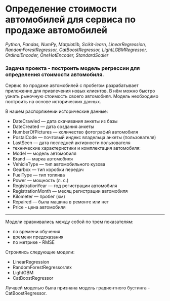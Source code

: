 # Определение стоимости автомобилей для сервиса по продаже автомобилей

*Python, Pandas, NumPy, Matplotlib, Scikit-learn, LinearRegression, RandomForestRegressor, CatBoostRegressor, LightLGBMRegressor, OrdinalEncoder, OneHotEncoder, StandardScaler*


### Задача проекта - построить модель регрессии для определения стоимости автомобиля.


Сервис по продаже автомобилей с пробегом разрабатывает приложение для привлечения новых клиентов. В нём можно быстро узнать рыночную стоимость своего автомобиля. Модель необходимо построить на основе исторических данных.

В нашем распоряжении исторические данные:
- DateCrawled — дата скачивания анкеты из базы
- DateCreated — дата создания анкеты
- NumberOfPictures — количество фотографий автомобиля
- PostalCode — почтовый индекс владельца анкеты (пользователя)
- LastSeen — дата последней активности пользователя
- технические характеристики и комплектация автомобиля:
- Model — модель автомобиля
- Brand — марка автомобиля
- VehicleType — тип автомобильного кузова
- Gearbox — тип коробки передач
- FuelType — тип топлива
- Power — мощность (л. с.)
- RegistrationYear — год регистрации автомобиля
- RegistrationMonth — месяц регистрации автомобиля
- Kilometer — пробег (км)
- Repaired — была машина в ремонте или нет
- Price - цена автомобиля


-----------------------------
Модели сравнивались между собой по трем показателям:
- по времени обучения
- времени предсказания
- по метрике - RMSE


Строились следующие модели:
- LinearRegression
- RandomForestRegressorлях
- LightGBM
- CatBoostRegressor

Лучшей моделью была признана модель градиентного бустинга - CatBoostRegressor.

